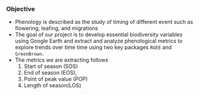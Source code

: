 ### Objective
- Phenology is described as the study of timing of different event such as flowering, leafing, and migrations
- The goal of our project is to develop essential biodiversity variables using Google Earth and extract and analyze phenological metrics to explore trends over time time using two key packages `RGEE` and `GreenBrown`. 
- The metrics we are extracting follows
    1. Start of season (SOS)
    2. End of season (EOS), 
    3. Point of peak value (POP)
    4. Length of season(LOS)
